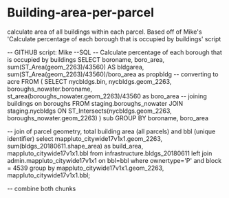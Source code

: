 # Building-area-per-parcel
calculate area of all buildings within each parcel. Based off of Mike's 'Calculate percentage of each borough that is occupied by buildings' script


-- GITHUB script: Mike
--SQL 
-- Calculate percentage of each borough that is occupied by buildings
SELECT boroname, boro_area, sum(ST_Area(geom_2263)/43560) AS bldgarea, sum(ST_Area(geom_2263)/43560)/boro_area as propbldg -- converting to acre
FROM (
  SELECT nycbldgs.bin, nycbldgs.geom_2263, boroughs_nowater.boroname, st_area(boroughs_nowater.geom_2263)/43560 as boro_area -- joining buildings on boroughs
  FROM staging.boroughs_nowater JOIN staging.nycbldgs ON ST_Intersects(nycbldgs.geom_2263, boroughs_nowater.geom_2263)
) sub
GROUP BY boroname, boro_area


-- join of parcel geometry, total building area (all parcels) and bbl (unique identifier)
select mappluto_citywide17v1x1.geom_2263, sum(bldgs_20180611.shape_area) as build_area,
mappluto_citywide17v1x1.bbl
from infrastructure.bldgs_20180611 left join admin.mappluto_citywide17v1x1 on bbl=bbl where ownertype='P' and block = 4539
group by mappluto_citywide17v1x1.geom_2263, mappluto_citywide17v1x1.bbl;


-- combine both chunks
